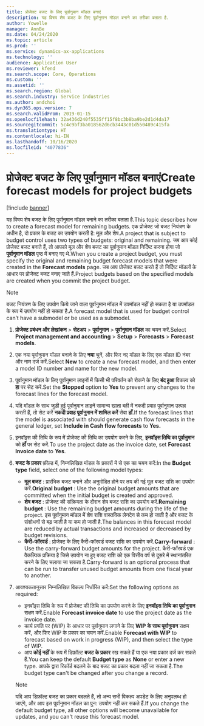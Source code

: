 ```yaml
---
title: प्रोजेक्ट बजट के लिए पूर्वानुमान मॉडल बनाएं
description: यह विषय शेष बजट के लिए पूर्वानुमान मॉडल बनाने का तरीका बताता है.
author: Yowelle
manager: AnnBe
ms.date: 04/24/2020
ms.topic: article
ms.prod: ''
ms.service: dynamics-ax-applications
ms.technology: ''
audience: Application User
ms.reviewer: kfend
ms.search.scope: Core, Operations
ms.custom: ''
ms.assetid: ''
ms.search.region: Global
ms.search.industry: Service industries
ms.author: andchoi
ms.dyn365.ops.version: 7
ms.search.validFrom: 2019-01-15
ms.openlocfilehash: 32a436d240f5535ff15f8bc3b8ba9be2d1d4da17
ms.sourcegitcommit: 5c4c9bf3ba018562d6cb3443c01d550489c415fa
ms.translationtype: HT
ms.contentlocale: hi-IN
ms.lasthandoff: 10/16/2020
ms.locfileid: "4077836"
---
```

# <a name="create-forecast-models-for-project-budgets"></a><span data-ttu-id="ece2b-103">प्रोजेक्ट बजट के लिए पूर्वानुमान मॉडल बनाएं</span><span class="sxs-lookup"><span data-stu-id="ece2b-103">Create forecast models for project budgets</span></span> 

[!include [banner](../includes/banner.md)]

<span data-ttu-id="ece2b-104">यह विषय शेष बजट के लिए पूर्वानुमान मॉडल बनाने का तरीका बताता है.</span><span class="sxs-lookup"><span data-stu-id="ece2b-104">This topic describes how to create a forecast model for remaining budgets.</span></span> <span data-ttu-id="ece2b-105">एक प्रोजेक्ट जो बजट नियंत्रण के अधीन है, दो प्रकार के बजट का उपयोग करती है: मूल और शेष.</span><span class="sxs-lookup"><span data-stu-id="ece2b-105">A project that is subject to budget control uses two types of budgets: original and remaining.</span></span> <span data-ttu-id="ece2b-106">जब आप कोई प्रोजेक्ट बजट बनाते हैं, तो आपको मूल और शेष बजट का पूर्वानुमान मॉडल निर्दिष्ट करना होगा जो **पूर्वानुमान मॉडल** पृष्ठ में बनाए गए थे.</span><span class="sxs-lookup"><span data-stu-id="ece2b-106">When you create a project budget, you must specify the original and remaining budget forecast models that were created in the **Forecast models** page.</span></span> <span data-ttu-id="ece2b-107">जब आप प्रोजेक्ट बजट करते हैं तो निर्दिष्ट मॉडलों के आधार पर प्रोजेक्ट बजट बनाए जाते हैं.</span><span class="sxs-lookup"><span data-stu-id="ece2b-107">Project budgets based on the specified models are created when you commit the project budget.</span></span>

> [!NOTE]
> <span data-ttu-id="ece2b-108">बजट नियंत्रण के लिए उपयोग किये जाने वाला पूर्वानुमान मॉडल में उपमॉडल नहीं हो सकता है या उपमॉडल के रूप में उपयोग नहीं हो सकता है.</span><span class="sxs-lookup"><span data-stu-id="ece2b-108">A forecast model that is used for budget control can’t have a submodel or be used as a submodel.</span></span>

1. <span data-ttu-id="ece2b-109">**प्रोजेक्ट प्रबंधन और लेखांकन** > **सेटअप** > **पूर्वानुमान**  > **पूर्वानुमान मॉडल** का चयन करें.</span><span class="sxs-lookup"><span data-stu-id="ece2b-109">Select **Project management and accounting** > **Setup** > **Forecasts**  > **Forecast models**.</span></span>
2. <span data-ttu-id="ece2b-110">एक नया पूर्वानुमान मॉडल बनाने के लिए **नया** चुनें, और फिर नए मॉडल के लिए एक मॉडल ID नंबर और नाम दर्ज करें.</span><span class="sxs-lookup"><span data-stu-id="ece2b-110">Select **New** to create a new forecast model, and then enter a model ID number and name for the new model.</span></span> 
3. <span data-ttu-id="ece2b-111">पूर्वानुमान मॉडल के लिए पूर्वानुमान लाइनों में किसी भी परिवर्तन को रोकने के लिए **बंद हुआ** विकल्प को **हा** पर सेट करें.</span><span class="sxs-lookup"><span data-stu-id="ece2b-111">Set the **Stopped** option to **Yes** to prevent any changes to the forecast lines for the forecast model.</span></span> 
4. <span data-ttu-id="ece2b-112">यदि मॉडल के साथ जुड़ी हुई पूर्वानुमान लाइनें सामान्य खाता बही में नकदी प्रवाह पूर्वानुमान उत्पन्न करती हैं, तो सेट करें **नकदी प्रवाह पूर्वानुमान में शामिल करें** सेवा **हाँ.**</span><span class="sxs-lookup"><span data-stu-id="ece2b-112">If the forecast lines that the model is associated with should generate cash flow forecasts in the general ledger, set **Include in Cash flow forecasts** to **Yes.**</span></span> 
5. <span data-ttu-id="ece2b-113">इनवॉइस की तिथि के रूप में प्रोजेक्ट की तिथि का उपयोग करने के लिए, **इनवॉइस तिथि का पूर्वानुमान** को **हाँ** पर सेट करें.</span><span class="sxs-lookup"><span data-stu-id="ece2b-113">To use the project date as the invoice date, set **Forecast Invoice date** to **Yes**.</span></span> 
6. <span data-ttu-id="ece2b-114">**बजट के प्रकार** फ़ील्ड में, निम्नलिखित मॉडल के प्रकारों में से एक का चयन करें:</span><span class="sxs-lookup"><span data-stu-id="ece2b-114">In the **Budget type** field, select one of the following model types:</span></span>

   - <span data-ttu-id="ece2b-115">**मूल बजट** : प्रारंभिक बजट बनाने और अनुमोदित होने पर तय की गई मूल बजट राशि का उपयोग करें.</span><span class="sxs-lookup"><span data-stu-id="ece2b-115">**Original budget** : Use the original budget amounts that are committed when the initial budget is created and approved.</span></span>
   - <span data-ttu-id="ece2b-116">**शेष बजट** : प्रोजेक्ट की सक्रियता के दौरान शेष बजट राशि का उपयोग करें.</span><span class="sxs-lookup"><span data-stu-id="ece2b-116">**Remaining budget** : Use the remaining budget amounts during the life of the project.</span></span> <span data-ttu-id="ece2b-117">इस पूर्वानुमान मॉडल में शेष राशि वास्तविक लेनदेन से कम हो जाती है और बजट के संशोधनों से बढ़ जाती है या कम हो जाती है.</span><span class="sxs-lookup"><span data-stu-id="ece2b-117">The balances in this forecast model are reduced by actual transactions and increased or decreased by budget revisions.</span></span>
   - <span data-ttu-id="ece2b-118">**कैरी-फॉरवर्ड** : प्रोजेक्ट के लिए कैरी-फॉरवर्ड बजट राशि का उपयोग करें.</span><span class="sxs-lookup"><span data-stu-id="ece2b-118">**Carry-forward** : Use the carry-forward budget amounts for the project.</span></span> <span data-ttu-id="ece2b-119">कैरी-फॉरवर्ड एक वैकल्पिक प्रक्रिया है जिसे उपयोग ना हुए बजट राशि को एक वित्तीय वर्ष से दूसरे में स्थानांतरित करने के लिए चलाया जा सकता है.</span><span class="sxs-lookup"><span data-stu-id="ece2b-119">Carry-forward is an optional process that can be run to transfer unused budget amounts from one fiscal year to another.</span></span>

7. <span data-ttu-id="ece2b-120">आवश्यकतानुसार निम्नलिखित विकल्प निर्धारित करें:</span><span class="sxs-lookup"><span data-stu-id="ece2b-120">Set the following options as required:</span></span>

   - <span data-ttu-id="ece2b-121">इनवॉइस तिथि के रूप में प्रोजेक्ट की तिथि का उपयोग करने के लिए **इनवॉइस तिथि का पूर्वानुमान** सक्षम करें.</span><span class="sxs-lookup"><span data-stu-id="ece2b-121">Enable **Forecast invoice date** to use the project date as the invoice date.</span></span>
   - <span data-ttu-id="ece2b-122">कार्य प्रगति पर (WIP) के आधार पर पूर्वानुमान लगाने के लिए **WIP के साथ पूर्वानुमान** सक्षम करें, और फिर WIP के प्रकार का चयन करें.</span><span class="sxs-lookup"><span data-stu-id="ece2b-122">Enable **Forecast with WIP** to forecast based on work in progress (WIP), and then select the type of WIP.</span></span> 
   - <span data-ttu-id="ece2b-123">आप **कोई नहीं** के रूप में डिफ़ॉल्ट **बजट के प्रकार** रख सकते हैं या एक नया प्रकार दर्ज कर सकते हैं.</span><span class="sxs-lookup"><span data-stu-id="ece2b-123">You can keep the default **Budget type** as **None** or enter a new type.</span></span> <span data-ttu-id="ece2b-124">आपके द्वारा रिकॉर्ड बदलने के बाद बजट का प्रकार बदला नहीं जा सकता है.</span><span class="sxs-lookup"><span data-stu-id="ece2b-124">The budget type can't be changed after you change a record.</span></span>     
    > [!NOTE]
    > <span data-ttu-id="ece2b-125">यदि आप डिफ़ॉल्ट बजट का प्रकार बदलते हैं, तो अन्य सभी विकल्प अपडेट के लिए अनुपलब्ध हो जाएंगे, और आप इस पूर्वानुमान मॉडल का पुन: उपयोग नहीं कर सकते हैं.</span><span class="sxs-lookup"><span data-stu-id="ece2b-125">If you change the default budget type, all other options will become unavailable for updates, and you can't reuse this forecast model.</span></span> 
   


 


